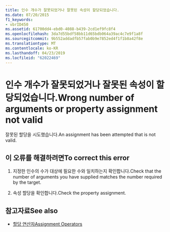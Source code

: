 ```yaml
---
title: 인수 개수가 잘못되었거나 잘못된 속성이 할당되었습니다.
ms.date: 07/20/2015
f1_keywords:
- vbrID450
ms.assetid: 61700dd4-ebd0-4088-b439-2cd1ef9fc8f4
ms.openlocfilehash: 3da7d55bdf58bb11d65bdb064a39ac4c7e9f1a8f
ms.sourcegitcommit: 9b552addadfb57fab0b9e7852ed4f1f1b8a42f8e
ms.translationtype: MT
ms.contentlocale: ko-KR
ms.lasthandoff: 04/23/2019
ms.locfileid: "62022469"
---
```

# <a name="wrong-number-of-arguments-or-property-assignment-not-valid"></a><span data-ttu-id="fec2d-102">인수 개수가 잘못되었거나 잘못된 속성이 할당되었습니다.</span><span class="sxs-lookup"><span data-stu-id="fec2d-102">Wrong number of arguments or property assignment not valid</span></span>
<span data-ttu-id="fec2d-103">잘못된 할당을 시도했습니다.</span><span class="sxs-lookup"><span data-stu-id="fec2d-103">An assignment has been attempted that is not valid.</span></span>  
  
## <a name="to-correct-this-error"></a><span data-ttu-id="fec2d-104">이 오류를 해결하려면</span><span class="sxs-lookup"><span data-stu-id="fec2d-104">To correct this error</span></span>  
  
1. <span data-ttu-id="fec2d-105">지정한 인수의 수가 대상에 필요한 수와 일치하는지 확인합니다.</span><span class="sxs-lookup"><span data-stu-id="fec2d-105">Check that the number of arguments you have supplied matches the number required by the target.</span></span>  
  
2. <span data-ttu-id="fec2d-106">속성 할당을 확인합니다.</span><span class="sxs-lookup"><span data-stu-id="fec2d-106">Check the property assignment.</span></span>  
  
## <a name="see-also"></a><span data-ttu-id="fec2d-107">참고자료</span><span class="sxs-lookup"><span data-stu-id="fec2d-107">See also</span></span>

- [<span data-ttu-id="fec2d-108">할당 연산자</span><span class="sxs-lookup"><span data-stu-id="fec2d-108">Assignment Operators</span></span>](../../visual-basic/language-reference/operators/assignment-operators.md)
